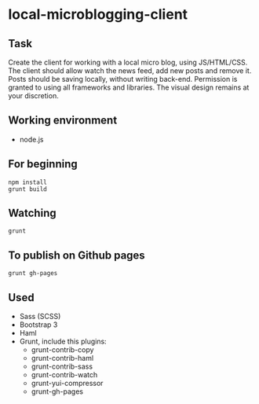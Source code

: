 local-microblogging-client
==========================

## Task ##
Create the client for working with a local micro blog, using JS/HTML/CSS. The client should allow watch the news feed, add new posts and remove it. Posts should be saving locally, without writing back-end. Permission is granted to using all frameworks and libraries. The visual design remains at your discretion.

## Working environment ##
- node.js


## For beginning ##
```
npm install
grunt build
```

## Watching ##
```
grunt
```

## To publish on Github pages ##
```
grunt gh-pages
```

## Used ##
- Sass (SCSS)
- Bootstrap 3
- Haml
- Grunt, include this plugins:
  - grunt-contrib-copy
  - grunt-contrib-haml
  - grunt-contrib-sass
  - grunt-contrib-watch
  - grunt-yui-compressor
  - grunt-gh-pages
